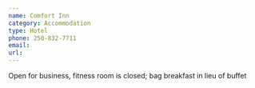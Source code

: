 ```yaml
---
name: Comfort Inn
category: Accommodation
type: Hotel
phone: 250-832-7711
email: 
url: 
---
```


Open for business, fitness room is closed; bag breakfast in lieu of buffet